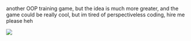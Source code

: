 another OOP training game, but the idea is much more greater,
and the game could be really cool,
but im tired of perspectiveless coding,
hire me please heh

![](trash/introAnim.gif)
